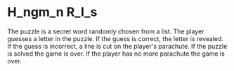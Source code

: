 # H_ngm_n R_l_s

The puzzle is a secret word randomly chosen from a list.
The player guesses a letter in the puzzle.
If the guess is correct, the letter is revealed.
If the guess is incorrect, a line is cut on the player's parachute.
If the puzzle is solved the game is over.
If the player has no more parachute the game is over.